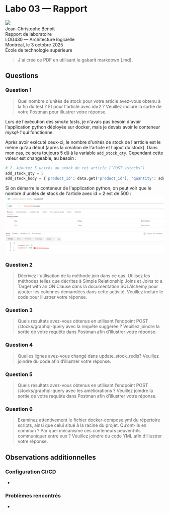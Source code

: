 # Labo 03 — Rapport

<img src="https://upload.wikimedia.org/wikipedia/commons/2/2a/Ets_quebec_logo.png" width="250"> \
Jean-Christophe Benoit \
Rapport de laboratoire \
LOG430 — Architecture logicielle \
Montréal, le 3 octobre 2025 \
École de technologie supérieure

> J'ai crée ce PDF en utilisant le gabarit markdown (.md).

## Questions

### Question 1

> Quel nombre d'unités de stock pour votre article avez-vous obtenu à la fin du test ? Et pour l'article avec id=2 ? Veuillez inclure la sortie de votre Postman pour illustrer votre réponse.

Lors de l'exécution des _smoke tests_, je n'avais pas besoin d'avoir l'application python déployée sur docker, mais je devais avoir le conteneur _mysql-1_ qui fonctionne.

Après avoir exécuté ceux-ci, le nombre d'unités de stock de l'arrticle est le même qu'au début (après la création de l'article et l'ajout du stock). Dans mon cas, ce sera toujours 5 dû à la variable `add_stock_qty`. Cependant cette valeur est changeable, au besoin :

```python
# 2. Ajoutez 5 unités au stock de cet article (`POST /stocks`)
add_stock_qty = 5
add_stock_body = {'product_id': data.get('product_id'), 'quantity': add_stock_qty}
```

Si on démarre le conteneur de l'application python, on peut voir que le nombre d'unités de stock de l'article avec id = 2 est de 500 :
![alt text](image.png)

### Question 2

> Décrivez l'utilisation de la méthode join dans ce cas. Utilisez les méthodes telles que décrites à Simple Relationship Joins et Joins to a Target with an ON Clause dans la documentation SQLAlchemy pour ajouter les colonnes demandées dans cette activité. Veuillez inclure le code pour illustrer votre réponse.

### Question 3

> Quels résultats avez-vous obtenus en utilisant l’endpoint POST /stocks/graphql-query avec la requête suggérée ? Veuillez joindre la sortie de votre requête dans Postman afin d’illustrer votre réponse.

### Question 4

> Quelles lignes avez-vous changé dans update_stock_redis? Veuillez joindre du code afin d’illustrer votre réponse.

### Question 5

> Quels résultats avez-vous obtenus en utilisant l’endpoint POST /stocks/graphql-query avec les améliorations ? Veuillez joindre la sortie de votre requête dans Postman afin d’illustrer votre réponse.

### Question 6

> Examinez attentivement le fichier docker-compose.yml du répertoire scripts, ainsi que celui situé à la racine du projet. Qu’ont-ils en commun ? Par quel mécanisme ces conteneurs peuvent-ils communiquer entre eux ? Veuillez joindre du code YML afin d’illustrer votre réponse.

## Observations additionnelles

### Configuration CI/CD

-

### Problèmes rencontrés

-
